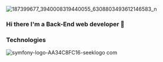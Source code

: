 
![187399677_3940008319440055_6308803493612146583_n](https://user-images.githubusercontent.com/88560991/153674079-6000da51-6d98-4745-84aa-4a69d6c34232.jpg)

### Hi there I'm a Back-End web developer 👋

### Technologies
![symfony-logo-AA34C8FC16-seeklogo com](https://user-images.githubusercontent.com/88560991/153674120-6f63bb01-c9e9-43ce-827d-043e33d8cade.png)



